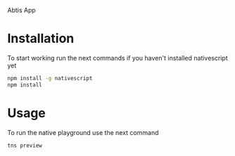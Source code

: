 Abtis App

# Installation
To start working run the next commands if you haven't installed nativescript yet

```bash
npm install -g nativescript
npm install
```

# Usage

To run the native playground use the next command

```bash
tns preview
```
